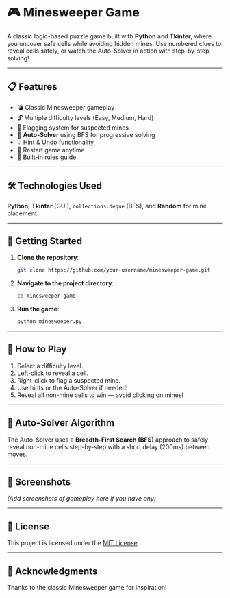 
# 🎮 Minesweeper Game

A classic logic-based puzzle game built with **Python** and **Tkinter**, where you uncover safe cells while avoiding hidden mines. Use numbered clues to reveal cells safely, or watch the Auto-Solver in action with step-by-step solving!

---

## 📋 Features
- 💣 Classic Minesweeper gameplay  
- 🔓 Multiple difficulty levels (Easy, Medium, Hard)  
- 🚩 Flagging system for suspected mines  
- 🤖 **Auto-Solver** using BFS for progressive solving  
- 💡 Hint & Undo functionality  
- 🔄 Restart game anytime  
- 📜 Built-in rules guide  

---

## 🛠️ Technologies Used
**Python**, **Tkinter** (GUI), `collections.deque` (BFS), and **Random** for mine placement.

---

## 🚀 Getting Started

1. **Clone the repository**:
   ```bash
   git clone https://github.com/your-username/minesweeper-game.git
   ```
2. **Navigate to the project directory**:
   ```bash
   cd minesweeper-game
   ```
3. **Run the game**:
   ```bash
   python minesweeper.py
   ```

---

## 🎯 How to Play
1. Select a difficulty level.
2. Left-click to reveal a cell.
3. Right-click to flag a suspected mine.
4. Use hints or the Auto-Solver if needed!
5. Reveal all non-mine cells to win — avoid clicking on mines!

---

## 🤖 Auto-Solver Algorithm
The Auto-Solver uses a **Breadth-First Search (BFS)** approach to safely reveal non-mine cells step-by-step with a short delay (200ms) between moves.

---

## 📸 Screenshots  
*(Add screenshots of gameplay here if you have any)*  

---

## 📄 License  
This project is licensed under the [MIT License](LICENSE).

---

## 🙌 Acknowledgments  
Thanks to the classic Minesweeper game for inspiration!
